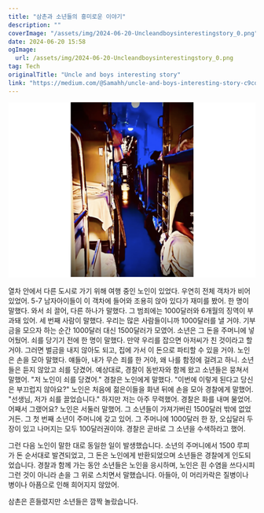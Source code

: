 ```yaml
---
title: "삼촌과 소년들의 흥미로운 이야기"
description: ""
coverImage: "/assets/img/2024-06-20-Uncleandboysinterestingstory_0.png"
date: 2024-06-20 15:58
ogImage: 
  url: /assets/img/2024-06-20-Uncleandboysinterestingstory_0.png
tag: Tech
originalTitle: "Uncle and boys interesting story"
link: "https://medium.com/@Samahh/uncle-and-boys-interesting-story-c9cd0af733a2"
---
```



![이미지](/assets/img/2024-06-20-Uncleandboysinterestingstory_0.png)

열차 안에서 다른 도시로 가기 위해 여행 중인 노인이 있었다. 우연히 전체 객차가 비어 있었어. 5-7 남자아이들이 이 객차에 들어와 조용히 앉아 있다가 재미를 봤어. 한 명이 말했다. 와서 쇠 끌어, 다른 하나가 말했다. 그 범죄에는 1000달러와 6개월의 징역이 부과돼 있어. 세 번째 사람이 말했다. 우리는 많은 사람들이니까 1000달러를 낼 거야. 기부금을 모으자 하는 순간 1000달러 대신 1500달러가 모였어. 소년은 그 돈을 주머니에 넣어뒀어. 쇠를 당기기 전에 한 명이 말했다. 만약 우리를 잡으면 아저씨가 친 것이라고 할 거야. 그러면 벌금을 내지 않아도 되고, 집에 가서 이 돈으로 파티할 수 있을 거야. 노인은 손을 모아 말했다. 얘들아, 내가 무슨 죄를 한 거야, 왜 나를 함정에 걸려고 하니. 소년들은 듣지 않았고 쇠를 당겼어. 예상대로, 경찰이 동반자와 함께 왔고 소년들은 뭉쳐서 말했어. "저 노인이 쇠를 당겼어." 경찰은 노인에게 말했다. "이번에 이렇게 된다고 당신은 부끄럽지 않아요?" 노인은 처음에 젊은이들을 화낸 뒤에 손을 모아 경찰에게 말했어. "선생님, 저가 쇠를 끌었습니다." 하지만 저는 아주 무력했어. 경찰은 화를 내며 물었어. 어째서 그랬어요? 노인은 서둘러 말했어. 그 소년들이 가져가버린 1500달러 밖에 없었거든. 그 첫 번째 소년이 주머니에 갖고 있어. 그 주머니에 1000달러 한 장, 오십달러 두 장이 있고 나머지는 모두 100달러권이야. 경찰은 곧바로 그 소년을 수색하라고 했어.

<div class="content-ad"></div>

그런 다음 노인이 말한 대로 동일한 일이 발생했습니다. 소년의 주머니에서 1500 루피가 돈 순서대로 발견되었고, 그 돈은 노인에게 반환되었으며 소년들은 경찰에게 인도되었습니다. 경찰과 함께 가는 동안 소년들은 노인을 응시하며, 노인은 흰 수염을 쓰다시피 그런 것이 아니라 손을 그 위로 스치면서 말했습니다. 아들아, 이 머리카락은 질병이나 병이나 아픔으로 인해 희어지지 않았어.

삼촌은 흔들렸지만 소년들은 깜짝 놀랐습니다.